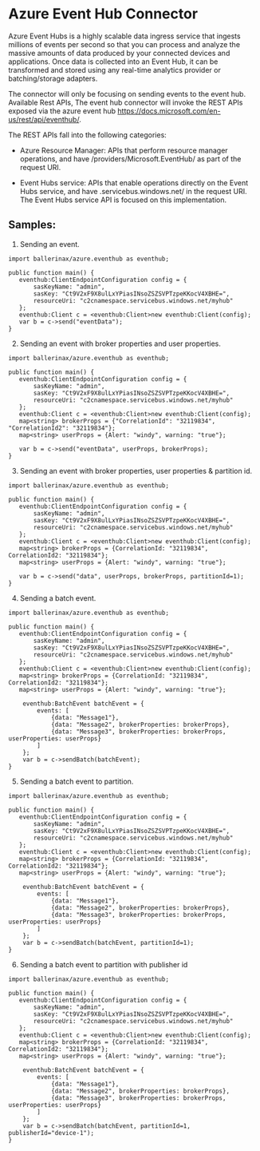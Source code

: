 # Azure Event Hub Connector

Azure Event Hubs is a highly scalable data ingress service that ingests millions of events per second so that you can process and analyze the massive amounts of data produced by your connected devices and applications. Once data is collected into an Event Hub, it can be transformed and stored using any real-time analytics provider or batching/storage adapters.

The connector will only be focusing on sending events to the event hub.
Available Rest APIs,
The event hub connector will invoke the REST APIs exposed via the azure event hub https://docs.microsoft.com/en-us/rest/api/eventhub/. 

The REST APIs fall into the following categories:

- Azure Resource Manager: 
  APIs that perform resource manager operations, and have /providers/Microsoft.EventHub/ as part of the request URI.

- Event Hubs service: 
  APIs that enable operations directly on the Event Hubs service, and have <namespaceName>.servicebus.windows.net/ in the request URI. The Event Hubs service API is focused on this implementation. 

## Samples:

1. Sending an event.

```ballerina
import ballerinax/azure.eventhub as eventhub;

public function main() {
   eventhub:ClientEndpointConfiguration config = {
       sasKeyName: "admin",
       sasKey: "Ct9V2xF9X8ulLxYPiasINsoZSZSVPTzpeKKocV4XBHE=",
       resourceUri: "c2cnamespace.servicebus.windows.net/myhub"
   };
   eventhub:Client c = <eventhub:Client>new eventhub:Client(config);
   var b = c->send("eventData");
}
```



2. Sending an event with broker properties and user properties.

```ballerina
import ballerinax/azure.eventhub as eventhub;

public function main() {
   eventhub:ClientEndpointConfiguration config = {
       sasKeyName: "admin",
       sasKey: "Ct9V2xF9X8ulLxYPiasINsoZSZSVPTzpeKKocV4XBHE=",
       resourceUri: "c2cnamespace.servicebus.windows.net/myhub"
   };
   eventhub:Client c = <eventhub:Client>new eventhub:Client(config);
   map<string> brokerProps = {"CorrelationId": "32119834", "CorrelationId2": "32119834"};
   map<string> userProps = {Alert: "windy", warning: "true"};

   var b = c->send("eventData", userProps, brokerProps);
}
```


3. Sending an event with broker properties, user properties & partition id.
```ballerina
import ballerinax/azure.eventhub as eventhub;

public function main() {
   eventhub:ClientEndpointConfiguration config = {
       sasKeyName: "admin",
       sasKey: "Ct9V2xF9X8ulLxYPiasINsoZSZSVPTzpeKKocV4XBHE=",
       resourceUri: "c2cnamespace.servicebus.windows.net/myhub"
   };
   eventhub:Client c = <eventhub:Client>new eventhub:Client(config);
   map<string> brokerProps = {CorrelationId: "32119834", CorrelationId2: "32119834"};
   map<string> userProps = {Alert: "windy", warning: "true"};

   var b = c->send("data", userProps, brokerProps, partitionId=1);
}
```

4. Sending a batch event.
```ballerina
import ballerinax/azure.eventhub as eventhub;

public function main() {
   eventhub:ClientEndpointConfiguration config = {
       sasKeyName: "admin",
       sasKey: "Ct9V2xF9X8ulLxYPiasINsoZSZSVPTzpeKKocV4XBHE=",
       resourceUri: "c2cnamespace.servicebus.windows.net/myhub"
   };
   eventhub:Client c = <eventhub:Client>new eventhub:Client(config);
   map<string> brokerProps = {CorrelationId: "32119834", CorrelationId2: "32119834"};
   map<string> userProps = {Alert: "windy", warning: "true"};

    eventhub:BatchEvent batchEvent = {
        events: [
            {data: "Message1"},
            {data: "Message2", brokerProperties: brokerProps},
            {data: "Message3", brokerProperties: brokerProps, userProperties: userProps}
        ]
    };
    var b = c->sendBatch(batchEvent);
}
```

5. Sending a batch event to partition.
```ballerina
import ballerinax/azure.eventhub as eventhub;

public function main() {
   eventhub:ClientEndpointConfiguration config = {
       sasKeyName: "admin",
       sasKey: "Ct9V2xF9X8ulLxYPiasINsoZSZSVPTzpeKKocV4XBHE=",
       resourceUri: "c2cnamespace.servicebus.windows.net/myhub"
   };
   eventhub:Client c = <eventhub:Client>new eventhub:Client(config);
   map<string> brokerProps = {CorrelationId: "32119834", CorrelationId2: "32119834"};
   map<string> userProps = {Alert: "windy", warning: "true"};

    eventhub:BatchEvent batchEvent = {
        events: [
            {data: "Message1"},
            {data: "Message2", brokerProperties: brokerProps},
            {data: "Message3", brokerProperties: brokerProps, userProperties: userProps}
        ]
    };
    var b = c->sendBatch(batchEvent, partitionId=1);
}
```

6. Sending a batch event to partition with publisher id


```ballerina
import ballerinax/azure.eventhub as eventhub;

public function main() {
   eventhub:ClientEndpointConfiguration config = {
       sasKeyName: "admin",
       sasKey: "Ct9V2xF9X8ulLxYPiasINsoZSZSVPTzpeKKocV4XBHE=",
       resourceUri: "c2cnamespace.servicebus.windows.net/myhub"
   };
   eventhub:Client c = <eventhub:Client>new eventhub:Client(config);
   map<string> brokerProps = {CorrelationId: "32119834", CorrelationId2: "32119834"};
   map<string> userProps = {Alert: "windy", warning: "true"};

    eventhub:BatchEvent batchEvent = {
        events: [
            {data: "Message1"},
            {data: "Message2", brokerProperties: brokerProps},
            {data: "Message3", brokerProperties: brokerProps, userProperties: userProps}
        ]
    };
    var b = c->sendBatch(batchEvent, partitionId=1, publisherId="device-1");
}
```

